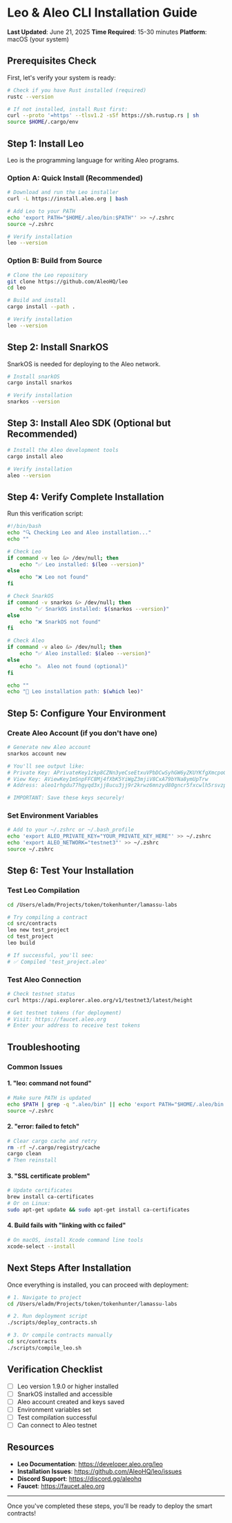 # Leo & Aleo CLI Installation Guide

**Last Updated**: June 21, 2025
**Time Required**: 15-30 minutes
**Platform**: macOS (your system)

## Prerequisites Check

First, let's verify your system is ready:

```bash
# Check if you have Rust installed (required)
rustc --version

# If not installed, install Rust first:
curl --proto '=https' --tlsv1.2 -sSf https://sh.rustup.rs | sh
source $HOME/.cargo/env
```

## Step 1: Install Leo

Leo is the programming language for writing Aleo programs.

### Option A: Quick Install (Recommended)

```bash
# Download and run the Leo installer
curl -L https://install.aleo.org | bash

# Add Leo to your PATH
echo 'export PATH="$HOME/.aleo/bin:$PATH"' >> ~/.zshrc
source ~/.zshrc

# Verify installation
leo --version
```

### Option B: Build from Source

```bash
# Clone the Leo repository
git clone https://github.com/AleoHQ/leo
cd leo

# Build and install
cargo install --path .

# Verify installation
leo --version
```

## Step 2: Install SnarkOS

SnarkOS is needed for deploying to the Aleo network.

```bash
# Install snarkOS
cargo install snarkos

# Verify installation
snarkos --version
```

## Step 3: Install Aleo SDK (Optional but Recommended)

```bash
# Install the Aleo development tools
cargo install aleo

# Verify installation
aleo --version
```

## Step 4: Verify Complete Installation

Run this verification script:

```bash
#!/bin/bash
echo "🔍 Checking Leo and Aleo installation..."
echo ""

# Check Leo
if command -v leo &> /dev/null; then
    echo "✅ Leo installed: $(leo --version)"
else
    echo "❌ Leo not found"
fi

# Check SnarkOS
if command -v snarkos &> /dev/null; then
    echo "✅ SnarkOS installed: $(snarkos --version)"
else
    echo "❌ SnarkOS not found"
fi

# Check Aleo
if command -v aleo &> /dev/null; then
    echo "✅ Aleo installed: $(aleo --version)"
else
    echo "⚠️  Aleo not found (optional)"
fi

echo ""
echo "📁 Leo installation path: $(which leo)"
```

## Step 5: Configure Your Environment

### Create Aleo Account (if you don't have one)

```bash
# Generate new Aleo account
snarkos account new

# You'll see output like:
# Private Key: APrivateKey1zkp8CZNn3yeCseEtxuVPbDCwSyhGW6yZKUYKfgXmcpoGPWH
# View Key: AViewKey1mSnpFFC8Mj4fXbK5YiWgZ3mjiV8CxA79bYNa8ymUpTrw
# Address: aleo1rhgdu77hgyqd3xjj8ucu3jj9r2krwz6mnzyd80gncr5fxcwlh5rsvzp9px

# IMPORTANT: Save these keys securely!
```

### Set Environment Variables

```bash
# Add to your ~/.zshrc or ~/.bash_profile
echo 'export ALEO_PRIVATE_KEY="YOUR_PRIVATE_KEY_HERE"' >> ~/.zshrc
echo 'export ALEO_NETWORK="testnet3"' >> ~/.zshrc
source ~/.zshrc
```

## Step 6: Test Your Installation

### Test Leo Compilation

```bash
cd /Users/eladm/Projects/token/tokenhunter/lamassu-labs

# Try compiling a contract
cd src/contracts
leo new test_project
cd test_project
leo build

# If successful, you'll see:
# ✅ Compiled 'test_project.aleo'
```

### Test Aleo Connection

```bash
# Check testnet status
curl https://api.explorer.aleo.org/v1/testnet3/latest/height

# Get testnet tokens (for deployment)
# Visit: https://faucet.aleo.org
# Enter your address to receive test tokens
```

## Troubleshooting

### Common Issues

#### 1. "leo: command not found"
```bash
# Make sure PATH is updated
echo $PATH | grep -q ".aleo/bin" || echo 'export PATH="$HOME/.aleo/bin:$PATH"' >> ~/.zshrc
source ~/.zshrc
```

#### 2. "error: failed to fetch"
```bash
# Clear cargo cache and retry
rm -rf ~/.cargo/registry/cache
cargo clean
# Then reinstall
```

#### 3. "SSL certificate problem"
```bash
# Update certificates
brew install ca-certificates
# Or on Linux:
sudo apt-get update && sudo apt-get install ca-certificates
```

#### 4. Build fails with "linking with cc failed"
```bash
# On macOS, install Xcode command line tools
xcode-select --install
```

## Next Steps After Installation

Once everything is installed, you can proceed with deployment:

```bash
# 1. Navigate to project
cd /Users/eladm/Projects/token/tokenhunter/lamassu-labs

# 2. Run deployment script
./scripts/deploy_contracts.sh

# 3. Or compile contracts manually
cd src/contracts
./scripts/compile_leo.sh
```

## Verification Checklist

- [ ] Leo version 1.9.0 or higher installed
- [ ] SnarkOS installed and accessible
- [ ] Aleo account created and keys saved
- [ ] Environment variables set
- [ ] Test compilation successful
- [ ] Can connect to Aleo testnet

## Resources

- **Leo Documentation**: https://developer.aleo.org/leo
- **Installation Issues**: https://github.com/AleoHQ/leo/issues
- **Discord Support**: https://discord.gg/aleohq
- **Faucet**: https://faucet.aleo.org

---

Once you've completed these steps, you'll be ready to deploy the smart contracts!

